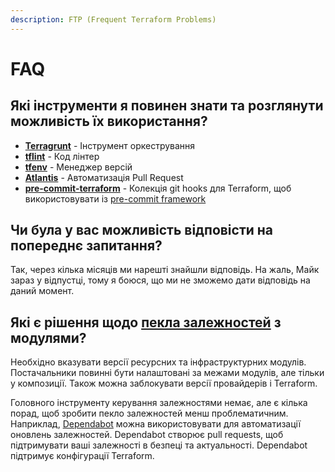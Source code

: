 ```yaml
---
description: FTP (Frequent Terraform Problems)
---
```


# FAQ

## Які інструменти я повинен знати та розглянути можливість їх використання?

* [**Terragrunt**](https://terragrunt.gruntwork.io) - Інструмент оркестрування
* [**tflint**](https://github.com/terraform-linters/tflint) - Код лінтер
* [**tfenv**](https://github.com/tfutils/tfenv) - Менеджер версій
* [**Atlantis**](https://www.runatlantis.io) - Автоматизація Pull Request
* [**pre-commit-terraform**](https://github.com/antonbabenko/pre-commit-terraform) - Колекція git hooks для Terraform, щоб використовувати із [pre-commit framework](https://pre-commit.com)

## Чи була у вас можливість відповісти на попереднє запитання?

Так, через кілька місяців ми нарешті знайшли відповідь. На жаль, Майк зараз у відпустці, тому я боюся, що ми не зможемо дати відповідь на даний момент.

## Які є рішення щодо [пекла залежностей](https://en.wikipedia.org/wiki/Dependency\_hell) з модулями?

Необхідно вказувати версії ресурсних та інфраструктурних модулів. Постачальники повинні бути налаштовані за межами модулів, але тільки у композиції. Також можна заблокувати версії провайдерів і Terraform.

Головного інструменту керування залежностями немає, але є кілька порад, щоб зробити пекло залежностей менш проблематичним. Наприклад, [Dependabot](https://dependabot.com) можна використовувати для автоматизації оновлень залежностей. Dependabot створює pull requests, щоб підтримувати ваші залежності в безпеці та актуальності. Dependabot підтримує конфігурації Terraform.
